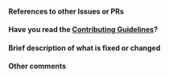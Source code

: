 <!--
Thank you for sending the PR! We appreciate you spending the time to work on these changes.

Help us understand your motivation by explaining why you decided to make this change.

You can learn more about contributing to Livestream here: https://github.com/BITSoC/livestream/blob/master/CONTRIBUTING.md

Happy contributing!

-->

#### References to other Issues or PRs

<!-- If this pull request fixes an issue, write "Fixes #NNNN" in that exact
format, e.g. "Fixes #1234" (see
https://tinyurl.com/auto-closing for more information). Also, please
write a comment on that issue linking back to this pull request once it is
open. -->

#### Have you read the [Contributing Guidelines](https://github.com/BITSoC/livestream/blob/master/CONTRIBUTING.md)?

#### Brief description of what is fixed or changed

#### Other comments
